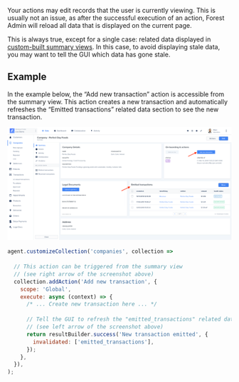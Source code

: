 Your actions may edit records that the user is currently viewing.
This is usually not an issue, as after the successful execution of an action, Forest Admin will reload all data that is displayed on the current page.


This is always true, except for a single case: related data displayed in [custom-built summary views](https://docs.forestadmin.com/user-guide/getting-started/master-your-ui/build-a-summary-view).
In this case, to avoid displaying stale data, you may want to tell the GUI which data has gone stale.

## Example

In the example below, the “Add new transaction” action is accessible from the summary view. This action creates a new transaction and automatically refreshes the “Emitted transactions” related data section to see the new transaction.

![](../../assets/actions-refresh-related.png)

```javascript
agent.customizeCollection('companies', collection =>

  // This action can be triggered from the summary view
  // (see right arrow of the screenshot above)
  collection.addAction('Add new transaction', {
    scope: 'Global',
    execute: async (context) => {
      /* ... Create new transaction here ... */

      // Tell the GUI to refresh the "emitted_transactions" related data section.
      // (see left arrow of the screenshot above)
      return resultBuilder.success('New transaction emitted', {
        invalidated: ['emitted_transactions'],
      });
    },
  }),
);
```
